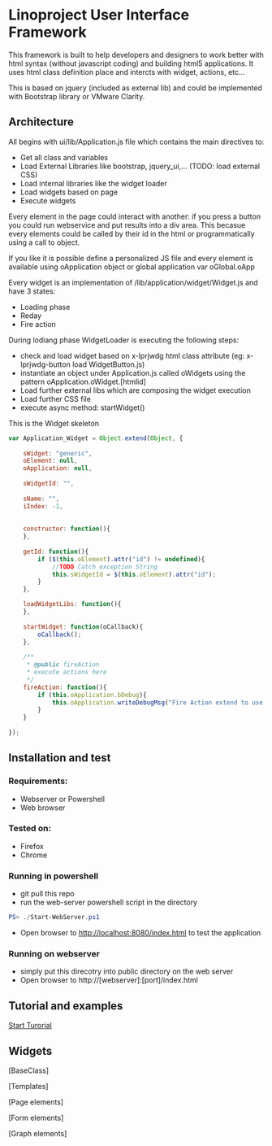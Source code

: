# Linoproject User Interface Framework

This framework is built to help developers and designers to work better with html syntax (without javascript coding) and building html5 applications. It uses html class definition place and intercts with widget, actions, etc...

This is based on jquery (included as external lib) and could be implemented with Bootstrap library or VMware Clarity.

## Architecture ##
All begins with ui/lib/Application.js file which contains the main directives to:
* Get all class and variables
* Load External Libraries like bootstrap, jquery_ui,... (TODO: load external CSS)
* Load internal libraries like the widget loader
* Load widgets based on page
* Execute widgets

Every element in the page could interact with another: if you press a button you could run webservice and put results into a div area. This becasue every elements could be called by their id in the html or programmatically using a call to object.

If you like it is possible define a personalized JS file and every element is available using oApplication object or global application var oGlobal.oApp

Every widget is an implementation of /lib/application/widget/Widget.js and have 3 states:
* Loading phase
* Reday 
* Fire action

During lodiang phase WidgetLoader is executing the following steps:
- check and load widget based on x-lprjwdg html class attribute (eg: x-lprjwdg-button load WidgetButton.js)
- instantiate an object under Application.js called oWidgets using the pattern oApplication.oWidget.[htmlid]
- Load further external libs which are composing the widget execution
- Load further CSS file  
- execute async method: startWidget()

This is the Widget skeleton
```javascript
var Application_Widget = Object.extend(Object, {
	
	sWidget: "generic",
	oElement: null,
	oApplication: null,
	
	sWidgetId: "",
	
	sName: "",
	iIndex: -1,
	
	
	constructor: function(){
	},
	
	getId: function(){
		if ($(this.oElement).attr("id") != undefined){
			//TODO Catch exception String
			this.sWidgetId = $(this.oElement).attr("id");
		}
	},

	loadWidgetLibs: function(){
	},
	
	startWidget: function(oCallback){		
		oCallback();
	},
	
	/**
	 * @public fireAction
	 * execute actions here
	 */
	fireAction: function(){
		if (this.oApplication.bDebug){
			this.oApplication.writeDebugMsg("Fire Action extend to use it");
		}
	}
	
});
```

## Installation and test ##

### Requirements: ###
* Webserver or Powershell
* Web browser

### Tested on: ###
* Firefox 
* Chrome

### Running in powershell ###
* git pull this repo
* run the web-server powershell script in the directory 
```powershell
PS> ./Start-WebServer.ps1
```
* Open browser to [http://localhost:8080/index.html](http://localhost:8080/index.html) to test the application

### Running on webserver ###
* simply put this direcotry into public directory on the web server
* Open browser to  http://[webserver]:[port]/index.html

## Tutorial and examples ##

[Start Turorial](tutorial.md)

## Widgets ##
[BaseClass]

[Templates]

[Page elements]

[Form elements]

[Graph elements]


 
 
